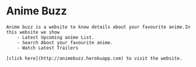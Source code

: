 # Anime Buzz
    Anime buzz is a website to know details about your favourite anime.In this website we show
        - Latest Upcoming anime List.
        - Search About your favourite anime.
        - Watch Latest Trailers
    
    [click here](http://animebuzz.herokuapp.com) to visit the website.